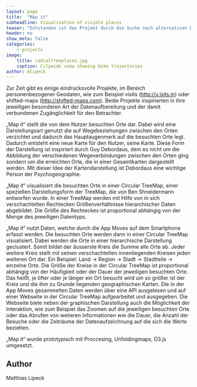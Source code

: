 ```yaml
---
layout: page
title:  "Map it"
subheadline: Visualisation of visible places
teaser: "Entstanden ist das Projekt durch die Suche nach alternativen Darstellungsformen von nutzerbezogenen Daten."
header: no
show_meta: false
categories:
    - projects
image:
    title: radialtreeplaces.jpg
    caption: Citywide view showing bike trajectories
author: mlipeck
---
```


Zur Zeit gibt es einige eindrucksvolle Projekte, im Bereich personenbezogener Geodaten, wie zum Beispiel visits (<a href="http://v.isits.in" target="_blank">http://v.isits.in</a>) oder shifted-maps (<a href="http://shifted-maps.com" target="_blank">http://shifted-maps.com</a>). Beide Projekte inspirierten in ihre jeweiligen besonderen Art der Datenaufbereitung und der damit verbundenen Zugänglichkeit für den Betrachter.


„Map it“ stellt die von dem Nutzer besuchten Orte dar. Dabei wird eine Darstellungsart genutzt die auf Wegebeziehungen zwischen den Orten verzichtet und dadurch das Hauptaugenmerk auf die besuchten Orte legt. Dadurch entsteht eine neue Karte für den Nutzer, seine Karte. Diese Form der Darstellung ist inspiriert durch Guy Debordaus, dem es nicht um die Abbildung der verschiedenen Wegeverbindungen zwischen den Orten ging sondern um die erreichten Orte, die in einer Gesamtkarten dargestellt werden. Mit dieser Idee der Kartendarstellung ist Debordaus eine wichtige Person der Psychogeographie.

„Map it“ visualisiert die besuchten Orte in einer Circular TreeMap, einer speziellen Darstellungsform der TreeMap, die von Ben Shneidermann entworfen wurde. In einer TreeMap werden mit Hilfe von in sich verschachtelten Rechtecken Größenverhältnisse hierarchischer Daten abgebildet. Die Größe des Rechteckes ist proportional abhängig von der Menge des jeweiligen Datentyps.

„Map it“ nutzt Daten, welche durch die App Moves auf dem Smartphone erfasst werden. Die besuchten Orte werden dann in einer Circular TreeMap visualisiert. Dabei werden die Orte in einer hierarchische Darstellung geclustert. Somit bildet der äusserste Kreis die Summe alle Orte ab. Jeder weitere Kreis stellt mit seinen verschachtelten innenliegenden Kreisen jeden weiteren Ort dar. Ein Beispiel: Land → Region → Stadt → Stadtteile → einzelne Orte. Die Größe der Kreise in der Circular TreeMap ist proportional abhängig von der Häufigkeit oder der Dauer der jeweiligen besuchten Orte. Das heißt, je öfter oder je länger ein Ort besucht wird um so größer ist der Kreis und die ihm zu Grunde liegenden geographischen Karten.
Die in der App Moves gesammelten Daten werden über eine API ausgelesen und auf einer Webseite in der Circular TreeMap aufgearbeitet und ausgegeben. Die Webseite biete neben der graphischen Darstellung auch die Möglichkeit der Interaktion, wie zum Beispiel das Zoomen auf die jeweiligen besuchten Orte oder das Abrufen von weiteren Informationen wie die Dauer, die Anzahl der Besuche oder die Zeiträume der Datenaufzeichnung auf die sich die Werte beziehen.

„Map it“ wurde prototypisch mit Proccesing, Unfoldingmaps, D3.js umgesetzt.

## Author
Matthias Lipeck

<!-- ## Visualization Design
*cf. city flows* has three viewing modes, all visualizing trips of rented bikes, but focusing on different levels of spatial and temporal granularity of cycling mobility:

* The citywide view aggregates all trajectories of bike-sharing trips for a given day and animates the trails for trips at a given time.
* In the station view only the bike trips to and from a selected station are shown, allowing the distinction between incoming and outgoing.
* A small-multiple view visualizes spatiotemporal patterns for three selected stations each in an exploded view that separates incoming from outgoing and morning from afternoon/evening trips.

<!--<figure>
  <img src="{{ site.urlimg }}/radialtreeplaces.jpg" />
  <figcaption >Eine Bildbeschreibung</figcaption>
</figure>-->

<!--
## Design Process
In our process of exploring the bike data, and designing the visualizations we created lots of visual experiments. Some of those we share below. -->
